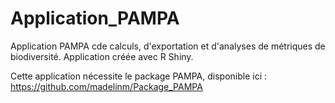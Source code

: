 # Application_PAMPA

Application PAMPA cde calculs, d'exportation et d'analyses de métriques de biodiversité.
Application créée avec R Shiny.

Cette application nécessite le package PAMPA, disponible ici : https://github.com/madelinm/Package_PAMPA
